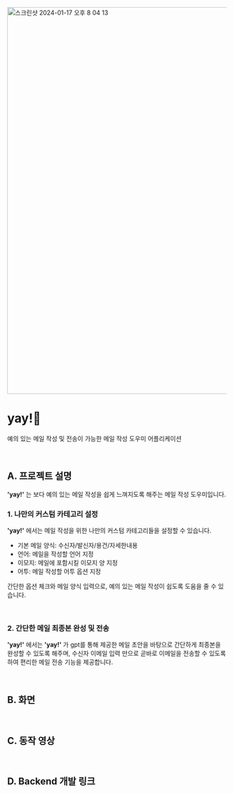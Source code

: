 
<img width="888" alt="스크린샷 2024-01-17 오후 8 04 13" src="https://github.com/eggsmen/yay/assets/81519167/fccc00c8-6f95-4fd3-ae1b-711adb4ea80f">


# yay!📧
예의 있는 메일 작성 및 전송이 가능한 메일 작성 도우미 어플리케이션

<br/>

## A. 프로젝트 설명
**'yay!'** 는 보다 예의 있는 메일 작성을 쉽게 느껴지도록 해주는 메일 작성 도우미입니다. 


### 1. 나만의 커스텀 카테고리 설정

**'yay!'** 에서는 메일 작성을 위한 나만의 커스텀 카테고리들을 설정할 수 있습니다. 

- 기본 메일 양식: 수신자/발신자/용건/자세한내용
- 언어: 메일을 작성할 언어 지정
- 이모지: 메일에 포함시킬 이모지 양 지정
- 어투: 메일 작성할 어투 옵션 지정

간단한 옵션 체크와 메일 양식 입력으로, 예의 있는 메일 작성이 쉽도록 도움을 줄 수 있습니다. 

<br/>

### 2. 간단한 메일 최종본 완성 및 전송 

**'yay!'** 에서는 **'yay!'** 가 gpt를 통해 제공한 메일 초안을 바탕으로 간단하게 최종본을 완성할 수 있도록 해주며, 수신자 이메일 입력 만으로 곧바로 이메일을 전송할 수 있도록 하여 편리한 메일 전송 기능을 제공합니다. 

<br/>

## B. 화면

<br/>

## C. 동작 영상

<br/>

## D. Backend 개발 링크


